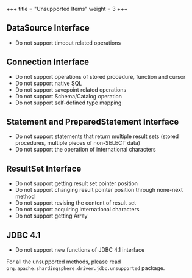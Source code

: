 +++
title = "Unsupported Items"
weight = 3
+++

## DataSource Interface

* Do not support timeout related operations

## Connection Interface

* Do not support operations of stored procedure, function and cursor
* Do not support native SQL
* Do not support savepoint related operations
* Do not support Schema/Catalog operation
* Do not support self-defined type mapping

## Statement and PreparedStatement Interface

* Do not support statements that return multiple result sets (stored procedures, multiple pieces of non-SELECT data)
* Do not support the operation of international characters

## ResultSet Interface

* Do not support getting result set pointer position
* Do not support changing result pointer position through none-next method
* Do not support revising the content of result set
* Do not support acquiring international characters
* Do not support getting Array

## JDBC 4.1

* Do not support new functions of JDBC 4.1 interface

For all the unsupported methods, please read `org.apache.shardingsphere.driver.jdbc.unsupported` package.

